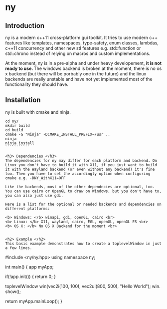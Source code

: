 # ny

<h2> Introduction </h2>
ny is a modern c++11 cross-platform gui toolkit. It tries to use modern c++ features like templates, namespaces, type-safety, enum classes, lambdas, c++11 concurrency and other new stl features e.g. std::function or std::chrono instead of relying on macros and custom implementations.

At the moment, ny is in a pre-alpha and under heavy developement, <b> it is not ready to use. </b>
The windows backend is broken at the moment, there is no os x backend (but there will be porbably one in the future) and the linux backends are really unstable and have not yet implemented most of the functionality they should have.


<h2> Installation </h2>
ny is built with cmake and ninja.

`````````````
cd ny/
mkdir build
cd build
cmake -G "Ninja" -DCMAKE_INSTALL_PREFIX=/usr ..
ninja
ninja install
```````````

<h3> Dependencies </h3>
The dependencies for ny may differ for each platform and backend. On Linux you don't have to build it with X11, if you just want to build it with the Wayland backend (or even without any backend) it's fine too. Then you have to set the accordingly option when configuring cmake e.g. -DNY_WithX11=OFF

Like the backends, most of the other dependecies are optional, too. You can use cairo or OpenGL to draw on Windows, but you don't have to, you can also just use gdi.

Here is a list for the optional or needed backends and dependencies on different platforms:

<b> Windows: </b> winapi, gdi, openGL, cairo <br>
<b> Linux: </b> X11, wayland, cairo, EGL, openGL, openGL ES <br>
<b> OS X: </b> No OS X Backend for the moment <br>


<h2> Example </h2>
This basic example demonstrates how to create a toplevelWindow in just a few lines.

`````````````
#include <ny/ny.hpp>
using namespace ny;

int main()
{
  app myApp;
  
  if(!app.init())
  {
    return 0;
  }
  
  toplevelWindow win(vec2i(100, 100), vec2ui(800, 500), "Hello World");
  win. show();
  
  return myApp.mainLoop();
}
````````````
